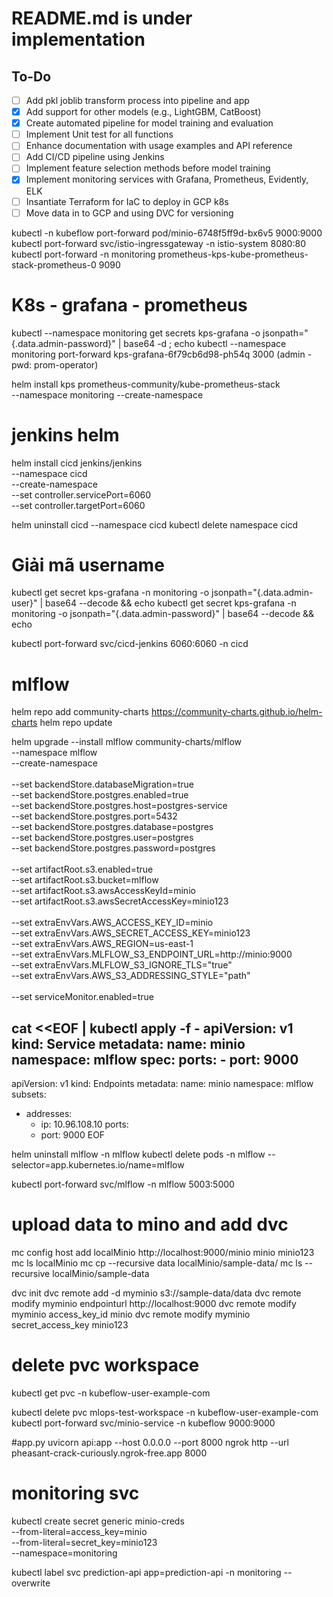# README.md is under implementation

## To-Do
- [ ] Add pkl joblib transform process into pipeline and app
- [x] Add support for other models (e.g., LightGBM, CatBoost)
- [x] Create automated pipeline for model training and evaluation
- [ ] Implement Unit test for all functions
- [ ] Enhance documentation with usage examples and API reference
- [ ] Add CI/CD pipeline using Jenkins
- [ ] Implement feature selection methods before model training
- [x] Implement monitoring services with Grafana, Prometheus, Evidently, ELK 
- [ ] Insantiate Terraform for IaC to deploy in GCP k8s
- [ ] Move data in to GCP and using DVC for versioning

kubectl -n kubeflow port-forward pod/minio-6748f5ff9d-bx6v5 9000:9000
kubectl port-forward svc/istio-ingressgateway -n istio-system 8080:80
kubectl port-forward -n monitoring prometheus-kps-kube-prometheus-stack-prometheus-0 9090

# K8s - grafana - prometheus
kubectl --namespace monitoring get secrets kps-grafana -o jsonpath="{.data.admin-password}" | base64 -d ; echo 
kubectl --namespace monitoring port-forward kps-grafana-6f79cb6d98-ph54q 3000
(admin - pwd: prom-operator)

helm install kps prometheus-community/kube-prometheus-stack \
  --namespace monitoring --create-namespace

# jenkins helm
helm install cicd jenkins/jenkins \
  --namespace cicd \
  --create-namespace \
  --set controller.servicePort=6060 \
  --set controller.targetPort=6060

helm uninstall cicd --namespace cicd
kubectl delete namespace cicd

# Giải mã username
kubectl get secret kps-grafana -n monitoring -o jsonpath="{.data.admin-user}" | base64 --decode && echo
kubectl get secret kps-grafana -n monitoring -o jsonpath="{.data.admin-password}" | base64 --decode && echo

kubectl port-forward svc/cicd-jenkins 6060:6060 -n cicd

# mlflow
helm repo add community-charts https://community-charts.github.io/helm-charts
helm repo update

helm upgrade --install mlflow community-charts/mlflow \
  --namespace mlflow \
  --create-namespace \
  \
  --set backendStore.databaseMigration=true \
  --set backendStore.postgres.enabled=true \
  --set backendStore.postgres.host=postgres-service \
  --set backendStore.postgres.port=5432 \
  --set backendStore.postgres.database=postgres \
  --set backendStore.postgres.user=postgres \
  --set backendStore.postgres.password=postgres \
  \
  --set artifactRoot.s3.enabled=true \
  --set artifactRoot.s3.bucket=mlflow \
  --set artifactRoot.s3.awsAccessKeyId=minio \
  --set artifactRoot.s3.awsSecretAccessKey=minio123 \
  \
  --set extraEnvVars.AWS_ACCESS_KEY_ID=minio \
  --set extraEnvVars.AWS_SECRET_ACCESS_KEY=minio123 \
  --set extraEnvVars.AWS_REGION=us-east-1 \
  --set extraEnvVars.MLFLOW_S3_ENDPOINT_URL=http://minio:9000 \
  --set extraEnvVars.MLFLOW_S3_IGNORE_TLS="true" \
  --set extraEnvVars.AWS_S3_ADDRESSING_STYLE="path" \
  \
  --set serviceMonitor.enabled=true


cat <<EOF | kubectl apply -f -
apiVersion: v1
kind: Service
metadata:
  name: minio
  namespace: mlflow
spec:
  ports:
    - port: 9000
---
apiVersion: v1
kind: Endpoints
metadata:
  name: minio
  namespace: mlflow
subsets:
  - addresses:
      - ip: 10.96.108.10
    ports:
      - port: 9000
EOF




helm uninstall mlflow -n mlflow
kubectl delete pods -n mlflow --selector=app.kubernetes.io/name=mlflow

kubectl port-forward svc/mlflow -n mlflow 5003:5000

# upload data to mino and add dvc 
mc config host add localMinio http://localhost:9000/minio minio minio123
mc ls localMinio
mc cp --recursive data localMinio/sample-data/
mc ls --recursive localMinio/sample-data

dvc init
dvc remote add -d myminio s3://sample-data/data
dvc remote modify myminio endpointurl http://localhost:9000
dvc remote modify myminio access_key_id minio
dvc remote modify myminio secret_access_key minio123

# delete pvc workspace
kubectl get pvc -n kubeflow-user-example-com

kubectl delete pvc mlops-test-workspace -n kubeflow-user-example-com
kubectl port-forward svc/minio-service -n kubeflow 9000:9000


#app.py
uvicorn api:app --host 0.0.0.0 --port 8000
ngrok http --url pheasant-crack-curiously.ngrok-free.app 8000


# monitoring svc 
kubectl create secret generic minio-creds \
  --from-literal=access_key=minio \
  --from-literal=secret_key=minio123 \
  --namespace=monitoring


kubectl label svc prediction-api app=prediction-api -n monitoring --overwrite
